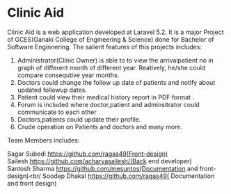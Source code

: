 # Clinic Aid


Clinic Aid is a web application developed at Laravel 5.2. It is a major Project of GCES(Ganaki College of Engineering & Science) done for Bachelor of Software Enginnering. The salient features of this projects includes:
1) Administrator(Clinic Owner) is able to to view the arrivalpatient no in graph of different month of different year. Reatively, he/she could compare consequtive year months.
2) Doctors could change the follow up date of patients and notify about updated followup dates.
3) Patient could view their medical history report in PDF format .
4) Forum is included where doctor,patient and adminsitrator could communicate to each other
5) Doctors,patients could update their profile.
6) Crude operation on Patients and doctors and many more.

Team Members includes:

Sagar Subedi https://github.com/ragas49(Front-design)<br/>
Sailesh  https://github.com/acharyasailesh/(Back end developer)<br/>
Santosh Sharma https://github.com/mesuntos(Documentation and front-design)<br/
Soodep Dhakal https://github.com/ragas49( Documentation and front design)
 
